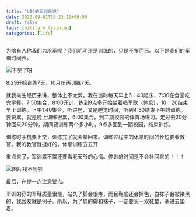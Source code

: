 ```yaml
---
title: "UIC的军训日记"
date: 2023-09-01T19:23:19+08:00
draft: false
tags: [military training]
categories: [life]
---
```

为啥有人称我们为水军呢？我们明明还是训练的，只是不多而已。以下是我们的军训时间表。

![不见了呀](https://cdn.mahaoliang.tech/images/202309012045830.jpg)

8.29开始训练7天，10月份再训练7天。

就我亲生经历来讲，整体上不太累。我在巡时每天早上6：40起床，7:30在食堂吃完早餐，7:50集合，8:00开训，练到9点多开始坐着唱军歌（休息），10：20结束早上训练。下午1:40集合，听讲座，又是睡觉时间，听到4:30结束下午的训练。要说累，就是晚上训练很累，6:00集合，到二期校园的体育场练习。走过去20分钟回来20分钟，期间要训练两个多小时，9点多回到一期校园，结束训练。

训练时手机要上交，训练完了就会拿回来。训练过程中的休息时间的长短要看教官。我的教官就挺好的，休息训练五五开

重点来了，军训累不累还要看老天爷的心情。停训的时间是不会补回来的！！！

![图片找不到啦](https://cdn.mahaoliang.tech/images/202309012055583.jpg)

最后，在提一点注意要点。

军训的穿的军鞋质量很烂，站久了脚会很疼，而且鞋底还会掉色，白袜子会被染黑的，我舍友就是例子。所以，为了您的脚和袜子，一定要买一双鞋垫，塞进去垫着。
